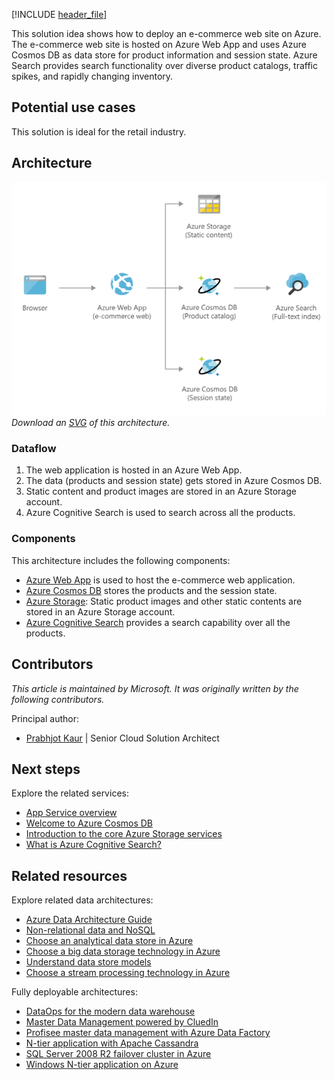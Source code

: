 [!INCLUDE [header_file](../../../includes/sol-idea-header.md)]

This solution idea shows how to deploy an e-commerce web site on Azure. The e-commerce web site is hosted on Azure Web App and uses Azure Cosmos DB as data store for  product information and session state. Azure Search provides search functionality over diverse product catalogs, traffic spikes, and rapidly changing inventory.

## Potential use cases

This solution is ideal for the retail industry.

## Architecture

![Architecture diagram shows data into Azure App Services, through Azure Storage and Azure Cosmos D B, to Azure Search.](../media/retail-and-e-commerce-using-cosmos-db.png)
*Download an [SVG](../media/retail-and-e-commerce-using-cosmos-db.svg) of this architecture.*

### Dataflow

1. The web application is hosted in an Azure Web App.
1. The data (products and session state) gets stored in Azure Cosmos DB.
1. Static content and product images are stored in an Azure Storage account.
1. Azure Cognitive Search is used to search across all the products.

### Components

This architecture includes the following components:

* [Azure Web App](https://azure.microsoft.com/services/app-service/web) is used to host the e-commerce web application.
* [Azure Cosmos DB](https://azure.microsoft.com/services/cosmos-db) stores the products and the session state.
* [Azure Storage](https://azure.microsoft.com/services/storage): Static product images and other static contents are stored in an Azure Storage account.
* [Azure Cognitive Search](https://azure.microsoft.com/services/search) provides a search capability over all the products.

## Contributors

*This article is maintained by Microsoft. It was originally written by the following contributors.*

Principal author:

* [Prabhjot Kaur](https://www.linkedin.com/in/kaur-profile) | Senior Cloud Solution Architect

## Next steps

Explore the related services:

* [App Service overview](/azure/app-service/overview)
* [Welcome to Azure Cosmos DB](/azure/cosmos-db/introduction)
* [Introduction to the core Azure Storage services](/azure/storage/common/storage-introduction)
* [What is Azure Cognitive Search?](/azure/search/search-what-is-azure-search)

## Related resources

Explore related data architectures:

* [Azure Data Architecture Guide](../../data-guide/index.md)
* [Non-relational data and NoSQL](../../data-guide/big-data/non-relational-data.yml)
* [Choose an analytical data store in Azure](../../data-guide/technology-choices/analytical-data-stores.md)
* [Choose a big data storage technology in Azure](../../data-guide/technology-choices/data-storage.md)
* [Understand data store models](../../guide/technology-choices/data-store-overview.md)
* [Choose a stream processing technology in Azure](../../data-guide/technology-choices/stream-processing.md)

Fully deployable architectures:

* [DataOps for the modern data warehouse](../../example-scenario/data-warehouse/dataops-mdw.yml)
* [Master Data Management powered by CluedIn](../../reference-architectures/data/cluedin.yml)
* [Profisee master data management with Azure Data Factory](../../reference-architectures/data/profisee-master-data-management-data-factory.yml)
* [N-tier application with Apache Cassandra](../../reference-architectures/n-tier/n-tier-cassandra.yml)
* [SQL Server 2008 R2 failover cluster in Azure](../../example-scenario/sql-failover/sql-failover-2008r2.yml)
* [Windows N-tier application on Azure](../../reference-architectures/n-tier/n-tier-sql-server.yml)
